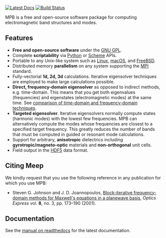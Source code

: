 [![Latest Docs](https://readthedocs.org/projects/pip/badge/?version=latest)](http://mpb.readthedocs.io/en/latest/)
[![Build Status](https://travis-ci.org/stevengj/mpb.svg?branch=master)](https://travis-ci.org/stevengj/mpb)

MPB is a free and open-source software package for computing electromagnetic band structures and modes.

## Features

-   **Free and open-source software** under the [GNU GPL](https://en.wikipedia.org/wiki/GNU_General_Public_License).
-   Complete **scriptability** via [Python](Python_Tutorial) or [Scheme](Scheme_User_Interface) APIs.
-   Portable to any Unix-like system such as [Linux](https://en.wikipedia.org/wiki/Linux), [macOS](https://en.wikipedia.org/wiki/MacOS), and [FreeBSD](https://en.wikipedia.org/wiki/FreeBSD).
-   Distributed memory **parallelism** on any system supporting the [MPI](https://en.wikipedia.org/wiki/Message_Passing_Interface) standard.
-   Fully-vectorial **1d, 2d, 3d** calculations. Iterative eigensolver techniques are employed to make large calculations possible.
-   **Direct, frequency-domain eigensolver** as opposed to indirect methods, e.g. time-domain. This means that you get both eigenvalues (frequencies) and eigenstates (electromagnetic modes) at the same time. See [comparison of time-domain and frequency-domain techniques](Introduction.md#frequency-domain-vs-time-domain).
-   **Targeted eigensolver**. Iterative eigensolvers normally compute states (harmonic modes) with the lowest few frequencies. MPB can alternatively compute the modes whose frequencies are closest to a specified target frequency. This greatly reduces the number of bands that must be computed in guided or resonant mode calculations.
-   Support for arbitrary, **anisotropic** dielectrics including **gyrotropic/magneto-optic** materials and **non-orthogonal** unit cells.
-   Field output in the [HDF5](https://support.hdfgroup.org/HDF5/) data format.

## Citing Meep

We kindly request that you use the following reference in any publication for which you use MPB:

* Steven G. Johnson and J. D. Joannopoulos, [Block-iterative frequency-domain methods for Maxwell's equations in a planewave basis](http://www.opticsinfobase.org/abstract.cfm?URI=oe-8-3-173), *Optics Express* vol. **8**, no. 3, pp. 173–190 (2001).

## Documentation

See the [manual on readthedocs](https://mpb.readthedocs.io/en/latest) for the latest documentation.
